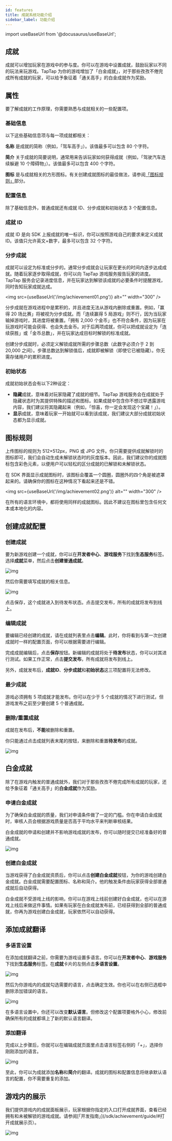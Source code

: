 ```yaml
---
id: features
title: 成就系统功能介绍
sidebar_label: 功能介绍
---
```


import useBaseUrl from '@docusaurus/useBaseUrl';

## 成就

成就可以增加玩家在游戏中的参与度。你可以在游戏中设置成就，鼓励玩家以不同的玩法来玩游戏。TapTap 为你的游戏增加了「白金成就」，对于那些孜孜不倦完成所有成就的玩家，可以给予象征着「通关高手」的白金成就作为奖励。

## 属性

要了解成就的工作原理，你需要熟悉与成就相关的一些配置项。

### 基础信息

以下这些基础信息项与每一项成就都相关：

**名称** 是成就的简称（例如，「驾车高手」）。该值最多可以包含 80 个字符。

**简介** 关于成就的简要说明，通常用来告诉玩家如何获得成就（例如，「驾驶汽车连续躲避 10 个障碍物」）。该值最多可以包含 400 个字符。

**图标** 是与成就相关的方形图标。有关创建成就图标的最佳做法，请参阅[「图标规则」](#图标规则)部分。

### 配置信息

除了基础信息外，普通成就还有成就 ID、分步成就和初始状态 3 个配置信息。

### **成就 ID**

成就 ID 是向 SDK 上报成就的唯一标识，你可以按照游戏自己的要求来定义成就 ID。该值只允许英文+数字，最多可以包含 32 个字符。

### **分步成就**

成就可以设定为标准或分步的。通常分步成就会让玩家在更长的时间内逐步达成成就。随着玩家逐步取得成就，你可以向 TapTap 游戏服务报告玩家的进度。TapTap 服务会记录进度信息，并在玩家达到解锁该成就的必要条件时提醒游戏，同时告知玩家成就达成。

<img src={useBaseUrl('/img/achievement01.png')} alt="" width="300" />

分步成就在游戏进程中是累积的，并且进度无法从游戏内删除或重置。例如，「赢得 20 场比赛」将被视为分步成就。而「连续赢得 5 局游戏」则不行，因为当玩家输掉游戏时，其进度将被重置。「拥有 2,000 个金币」也不符合条件，因为玩家在玩游戏时可能会获得、也会失去金币。对于后两项成就，你可以把成就设定为「连续获胜」或「金币总数」，并在玩家达成目标时解锁的标准成就。

创建分步成就时，必须定义解锁成就所需的步骤总数（此数字必须介于 2 到 20,000 之间）。步骤总数达到解锁值后，成就即被解锁（即使它已被隐藏）。你无需存储用户的累积进度。

### **初始状态** 

成就初始状态会有以下2种设定：

- **隐藏**成就，意味着对玩家隐藏了成就的细节。TapTap 游戏服务会在成就处于隐藏状态时为其提供特殊的描述和图标。如果成就中包含你不想过早透露游戏内容，我们建议将其隐藏起来（例如，「惊喜，你一定会发现这个宝藏！」）。
- **显示**成就，意味着玩家一开始就可以看到该成就，我们建议大部分成就初始状态都为显示成就。

## 图标规则

上传图标的规则为 512×512px，PNG 或 JPG 文件。你只需要提供成就解锁时的图标即可，我们会自动生成未解锁状态时的灰度版本。因此，我们建议你的成就图标包含彩色元素，以便用户可以轻松的区分成就的已解锁和未解锁状态。

在 SDK 界面显示成就图标时，该图标会覆盖一个圆圈，圆圈外的四个角是被遮罩起来的。请确保你的图标在这种情况下看起来还是不错。

<img src={useBaseUrl('/img/achievement02.png')} alt="" width="300" />

在所有的语言环境中，都将使用同样的成就图标。因此不建议在图标里包含任何文本或本地化的内容。

## 创建成就配置

### 创建成就

要为新游戏创建一个成就，你可以在**开发者中心**、**游戏服务**下找到**生态服务**标签。选择**成就**菜单，然后点击**创建普通成就**。

![img](/img/achievement03.png)

然后你需要填写成就的相关信息。

![img](/img/achievement04.png)

点击保存，这个成就进入到待发布状态。点击提交发布，所有的成就将发布到线上。

### 编辑成就

要编辑已经创建的成就，请在成就列表里点击**编辑**。此时，你将看到与第一次创建成就时一样的配置页面，你可以根据需要进行编辑。

完成成就编辑后，点击**保存**按钮。新编辑的成就将处于**待发布**状态，你可以对其进行测试。如果工作正常，点击**提交发布**，所有成就将发布到线上。

另外，成就发布后，**成就ID**、**分步成就**和**初始状态**这三项配置将无法修改。

### 最少成就

游戏必须拥有 5 项成就才能发布。你可以在少于 5 个成就的情况下进行测试，但游戏发布之前至少要创建 5 个普通成就。

### 删除/重置成就

成就在发布后，**不能**被删除和重置。

你只能通过点击成就列表末尾的按钮，来删除和重置**待发布**的成就。

![img](/img/achievement05.png)

## 白金成就

除了在游戏内触发的普通成就外，我们对于那些孜孜不倦完成所有成就的玩家，还给予象征着「通关高手」的**白金成就**作为奖励。

### 申请白金成就

为了确保白金成就的质量，我们对申请条件做了一定的门槛。你在申请白金成就时，审核人员会根据游戏质量是否高于平均水平来判断审核结果。

白金成就的申请和创建并不影响游戏成就的发布，你可以随时提交已经准备好的普通成就。

![img](/img/achievement06.png)

### 创建白金成就

当游戏获得了白金成就资质后，你可以点击**创建白金成就**按钮，为你的游戏创建白金成就。白金成就需要配置图标、名称和简介。他的触发条件由玩家获得全部普通成就后自动获得。

白金成就不受游戏上线的影响，你可以在游戏上线前创建好白金成就，也可以在游戏上线后来做这件事情。如果有玩家在白金成就发布前，已经获得到全部的普通成就，你再为游戏创建白金成就，玩家依然可以自动获得。

## 添加成就翻译

### 多语言设置

在添加成就翻译之前，你需要为游戏设置多语言。你可以在**开发者中心**、**游戏服务**下找到**生态服务**标签。在**成就**卡片的左侧点击**多语言设置**。

![img](/img/achievement07.png)

然后为你游戏内的成就勾选需要的语言，点击确定生效。你也可以在右侧已选框中删除添加错误的语言。

![img](/img/achievement08.png)

在多语言设置中，你还可以改变**默认语言**。但修改这个配置项要格外小心，修改前确保所有的成就都填上了新的默认语言翻译。

### 添加翻译

完成以上步骤后，你就可以在编辑成就页面里点击语言标签右侧的「+」，选择你刚刚添加的语言。

![img](/img/achievement09.png)

至此，你可以为成就添加**名称**和**简介**的翻译。成就的图标和配置信息将继承默认语言的配置，你不需要重复的添加。

## 游戏内的展示

我们提供游戏内的成就面板展示，玩家根据你指定的入口打开成就界面，查看已经拥有和未被解锁的游戏成就。请参阅[「开发指南」](/sdk/achievement/guide/#打开成就展示页）。

![img](/img/achievement10.png)

<!-- 
## 在 TapTap 展示游戏成就

当玩家在游戏中获得了成就，同时也会在 TapTap 平台上展示。玩家会在**我的游戏**里看到所有成就，也可以访问好友主页上查看好友的成就。

（功能正在开发，敬请期待！）
-->
